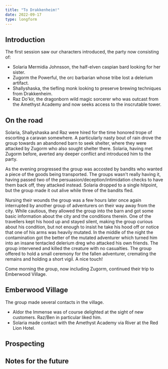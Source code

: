 ```yaml
---
title: "To Drakkenheim!"
date: 2022-09-17
type: longform
---
```


## Introduction

The first session saw our characters introduced, the party now consisting of:

- Solaria Mermidia Johnsson, the half-elven caspian bard looking for her sister.
- Zugorm the Powerful, the orc barbarian whose tribe lost a delerium artifact.
- Shallyshaska, the tiefling monk looking to preserve brewing techniques from Drakkenheim.
- Raz Do'kir, the dragonborn wild magic sorcerer who was outcast from the Amethyst Academy and now
  seeks access to the inscrutable tower.

## On the road

Solaria, Shallyshaska and Raz were hired for the time honored trope of escorting a caravan
somewhere. A particularly nasty bout of rain drove the group towards an abandoned barn to seek
shelter, where they were attacked by Zugorm who also sought shelter there. Solaria, having met
Zugorm before, averted any deeper conflict and introduced him to the party.

As the evening progressed the group was accosted by bandits who wanted a piece of the goods being
transported. The groups wasn't really having it, having passed two of the
persuasion/deception/intimidation checks to have them back off, they attacked instead. Solaria
dropped to a single hitpoint, but the group made it out alive while three of the bandits fled.

Nursing their wounds the group was a few hours later once again interrupted by another group of
adventurers on their way away from the city. While cautious, they allowed the group into the barn
and got some basic information about the city and the conditions therein. One of the travellers kept
his hood up and stayed silent, making the group curious about his condition, but not enough to
insist he take his hood off or notice that one of his arms was heavily mutated. In the middle of the
night the contamination got the better of the mutated adventurer which turned him into an insane
tentacled delerium dreg who attacked his own friends. The group intervened and killed the creature
with no casualties. The group offered to hold a small ceremony for the fallen adventurer, cremating
the remains and holding a short vigil. A nice touch!

Come morning the group, now including Zugorm, continued their trip to Emberwood Village.

## Emberwood Village

The group made several contacts in the village.

- Aldor the Immense was of course delighted at the sight of new customers. Raz/Ben in particular
  liked him.
- Solaria made contact with the Amethyst Academy via River at the Red Lion Hotel. 

## Prospecting

## Notes for the future

